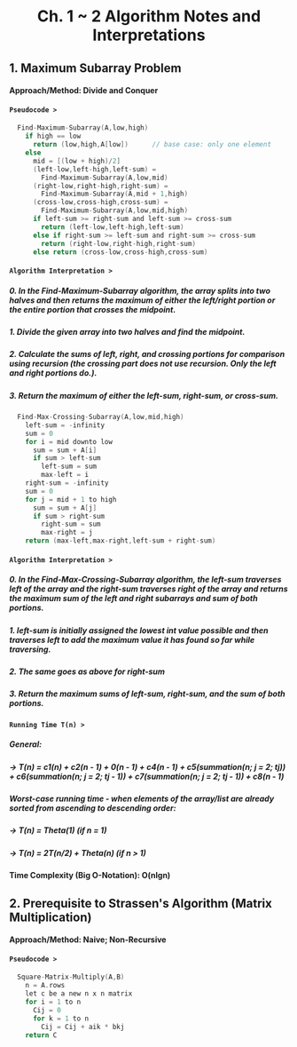 # <h1 align='center'> Ch. 1 ~ 2 Algorithm Notes and Interpretations

## 1. Maximum Subarray Problem 
#### Approach/Method: Divide and Conquer 
#### **`Pseudocode >`**
```C
  Find-Maximum-Subarray(A,low,high)
    if high == low
      return (low,high,A[low])      // base case: only one element
    else
      mid = [(low + high)/2]
      (left-low,left-high,left-sum) = 
        Find-Maximum-Subarray(A,low,mid)
      (right-low,right-high,right-sum) =
        Find-Maximum-Subarray(A,mid + 1,high)
      (cross-low,cross-high,cross-sum) =
        Find-Maximum-Subarray(A,low,mid,high)
      if left-sum >= right-sum and left-sum >= cross-sum
        return (left-low,left-high,left-sum)
      else if right-sum >= left-sum and right-sum >= cross-sum
        return (right-low,right-high,right-sum)
      else return (cross-low,cross-high,cross-sum)
```
#### **`Algorithm Interpretation >`**
##### 0. In the Find-Maximum-Subarray algorithm, the array splits into two halves and then returns the maximum of either the left/right portion or the entire portion that crosses the midpoint. 
##### 1. Divide the given array into two halves and find the midpoint.
##### 2. Calculate the sums of left, right, and crossing portions for comparison using recursion (the crossing part does not use recursion. Only the left and right portions do.).
##### 3. Return the maximum of either the left-sum, right-sum, or cross-sum. 
```C
  Find-Max-Crossing-Subarray(A,low,mid,high)
    left-sum = -infinity
    sum = 0
    for i = mid downto low
      sum = sum + A[i]
      if sum > left-sum
        left-sum = sum
        max-left = i
    right-sum = -infinity
    sum = 0
    for j = mid + 1 to high
      sum = sum + A[j]
      if sum > right-sum
        right-sum = sum
        max-right = j
    return (max-left,max-right,left-sum + right-sum)
```
#### **`Algorithm Interpretation >`**
##### 0. In the Find-Max-Crossing-Subarray algorithm, the left-sum traverses left of the array and the right-sum traverses right of the array and returns the maximum sum of the left and right subarrays and sum of both portions. 
##### 1. left-sum is initially assigned the lowest int value possible and then traverses left to add the maximum value it has found so far while traversing. 
##### 2. The same goes as above for right-sum
##### 3. Return the maximum sums of left-sum, right-sum, and the sum of both portions. 
#### **`Running Time T(n) >`**
##### General: 
##### -> T(n) = c1(n) + c2(n - 1) + 0(n - 1) + c4(n - 1) + c5(summation(n; j = 2; tj)) + c6(summation(n; j = 2; tj - 1)) + c7(summation(n; j = 2; tj - 1)) + c8(n - 1)
##### Worst-case running time - when elements of the array/list are already sorted from ascending to descending order: 
##### -> T(n) = Theta(1) (if n = 1)
##### -> T(n) = 2T(n/2) + Theta(n) (if n > 1)
#### Time Complexity (Big O-Notation): O(nlgn)
## 2. Prerequisite to Strassen's Algorithm (Matrix Multiplication)
#### Approach/Method: Naive; Non-Recursive
#### **`Pseudocode >`**
```C
  Square-Matrix-Multiply(A,B)
    n = A.rows
    let c be a new n x n matrix
    for i = 1 to n
      Cij = 0
      for k = 1 to n
        Cij = Cij + aik * bkj
    return C
```

